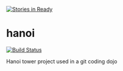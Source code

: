 [![Stories in Ready](https://badge.waffle.io/dwayhs/hanoi.png?label=ready&title=Ready)](https://waffle.io/dwayhs/hanoi)
# hanoi
[![Build Status](https://travis-ci.org/dwayhs/hanoi.svg?branch=master)](https://travis-ci.org/dwayhs/hanoi)

Hanoi tower project used in a git coding dojo
